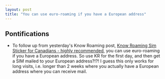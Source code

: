 ```yaml
---
layout: post
title: "You can use euro-roaming if you have a European address"
---
```


## Pontifications

* To follow up from yesterday's Know Roaming post, [Know Roaming Sim Sticker for Canadians - highly recommended](http://rolandtanglao.com/2018/05/20/p1-know-roaming-highly-recommended/), you can use euro-roaming if you have a European address. So use KR for the first day, and then get a SIM mailed to your European address?!?! I guess this only works for long visits, i.e. longer than 2 weeks where you actually have a European address where you can receive mail.